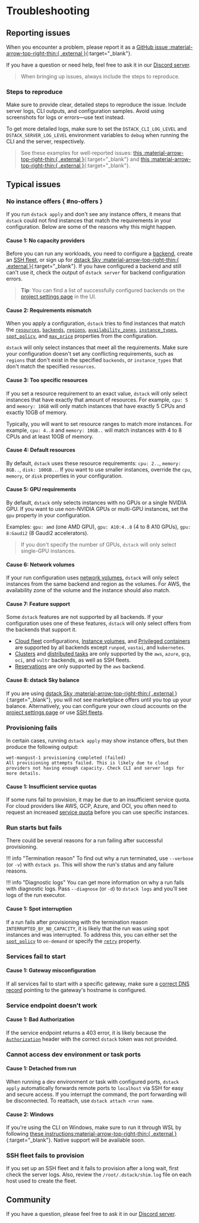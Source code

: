 # Troubleshooting

## Reporting issues

When you encounter a problem, please report it as
a [GitHub issue :material-arrow-top-right-thin:{ .external }](https://github.com/dstackai/dstack/issues/new/choose){:target="_blank"}.

If you have a question or need help, feel free to ask it in our [Discord server](https://discord.gg/u8SmfwPpMd).

> When bringing up issues, always include the steps to reproduce.

### Steps to reproduce

Make sure to provide clear, detailed steps to reproduce the issue. 
Include server logs, CLI outputs, and configuration samples. Avoid using screenshots for logs or errors—use text instead. 

To get more detailed logs, make sure to set the `DSTACK_CLI_LOG_LEVEL` and `DSTACK_SERVER_LOG_LEVEL` 
environment variables to `debug` when running the CLI and the server, respectively.

> See these examples for well-reported issues: [this :material-arrow-top-right-thin:{ .external }](https://github.com/dstackai/dstack/issues/1640){:target="_blank"}
and [this :material-arrow-top-right-thin:{ .external }](https://github.com/dstackai/dstack/issues/1551){:target="_blank"}.

## Typical issues

### No instance offers { #no-offers }
[//]: # (NOTE: This section is referenced in the CLI. Do not change its URL.)

If you run `dstack apply` and don't see any instance offers, it means that
`dstack` could not find instances that match the requirements in your configuration.
Below are some of the reasons why this might happen.

#### Cause 1: No capacity providers

Before you can run any workloads, you need to configure a [backend](../concepts/backends.md),
create an [SSH fleet](../concepts/fleets.md#ssh), or sign up for
[dstack Sky :material-arrow-top-right-thin:{ .external }](https://sky.dstack.ai){:target="_blank"}.
If you have configured a backend and still can't use it, check the output of `dstack server`
for backend configuration errors.

> **Tip**: You can find a list of successfully configured backends
> on the [project settings page](../concepts/projects.md#backends) in the UI.

#### Cause 2: Requirements mismatch

When you apply a configuration, `dstack` tries to find instances that match the
[`resources`](../reference/dstack.yml/task.md#resources),
[`backends`](../reference/dstack.yml/task.md#backends),
[`regions`](../reference/dstack.yml/task.md#regions),
[`availability_zones`](../reference/dstack.yml/task.md#availability_zones),
[`instance_types`](../reference/dstack.yml/task.md#instance_types),
[`spot_policy`](../reference/dstack.yml/task.md#spot_policy),
and [`max_price`](../reference/dstack.yml/task.md#max_price)
properties from the configuration.

`dstack` will only select instances that meet all the requirements.
Make sure your configuration doesn't set any conflicting requirements, such as
`regions` that don't exist in the specified `backends`, or `instance_types` that
don't match the specified `resources`.

#### Cause 3: Too specific resources

If you set a resource requirement to an exact value, `dstack` will only select instances
that have exactly that amount of resources. For example, `cpu: 5` and `memory: 10GB` will only
match instances that have exactly 5 CPUs and exactly 10GB of memory.

Typically, you will want to set resource ranges to match more instances.
For example, `cpu: 4..8` and `memory: 10GB..` will match instances with 4 to 8 CPUs
and at least 10GB of memory.

#### Cause 4: Default resources

By default, `dstack` uses these resource requirements:
`cpu: 2..`, `memory: 8GB..`, `disk: 100GB..`.
If you want to use smaller instances, override the `cpu`, `memory`, or `disk`
properties in your configuration.

#### Cause 5: GPU requirements

By default, `dstack` only selects instances with no GPUs or a single NVIDIA GPU.
If you want to use non-NVIDIA GPUs or multi-GPU instances, set the `gpu` property
in your configuration.

Examples: `gpu: amd` (one AMD GPU), `gpu: A10:4..8` (4 to 8 A10 GPUs),
`gpu: 8:Gaudi2` (8 Gaudi2 accelerators).

> If you don't specify the number of GPUs, `dstack` will only select single-GPU instances.

#### Cause 6: Network volumes

If your run configuration uses [network volumes](../concepts/volumes.md#network-volumes),
`dstack` will only select instances from the same backend and region as the volumes.
For AWS, the availability zone of the volume and the instance should also match.

#### Cause 7: Feature support

Some `dstack` features are not supported by all backends. If your configuration uses
one of these features, `dstack` will only select offers from the backends that support it.

- [Cloud fleet](../concepts/fleets.md#cloud) configurations,
  [Instance volumes](../concepts/volumes.md#instance-volumes),
  and [Privileged containers](../reference/dstack.yml/dev-environment.md#privileged)
  are supported by all backends except `runpod`, `vastai`, and `kubernetes`.
- [Clusters](../concepts/fleets.md#cloud-placement)
  and [distributed tasks](../concepts/tasks.md#distributed-tasks)
  are only supported by the `aws`, `azure`, `gcp`, `oci`, and `vultr` backends,
  as well as SSH fleets.
- [Reservations](../reference/dstack.yml/fleet.md#reservation)
  are only supported by the `aws` backend.

#### Cause 8: dstack Sky balance

If you are using
[dstack Sky :material-arrow-top-right-thin:{ .external }](https://sky.dstack.ai){:target="_blank"},
you will not see marketplace offers until you top up your balance.
Alternatively, you can configure your own cloud accounts
on the [project settings page](../concepts/projects.md#backends)
or use [SSH fleets](../concepts/fleets.md#ssh).

### Provisioning fails

In certain cases, running `dstack apply` may show instance offers,
but then produce the following output:

```shell
wet-mangust-1 provisioning completed (failed)
All provisioning attempts failed. This is likely due to cloud providers not having enough capacity. Check CLI and server logs for more details.
```

#### Cause 1: Insufficient service quotas

If some runs fail to provision, it may be due to an insufficient service quota. For cloud providers like AWS, GCP,
Azure, and OCI, you often need to request an increased [service quota](protips.md#service-quotas) before you can use
specific instances.

### Run starts but fails

There could be several reasons for a run failing after successful provisioning. 

!!! info "Termination reason"
    To find out why a run terminated, use `--verbose` (or `-v`) with `dstack ps`.
    This will show the run's status and any failure reasons.

!!! info "Diagnostic logs"
    You can get more information on why a run fails with diagnostic logs.
    Pass `--diagnose` (or `-d`) to `dstack logs` and you'll see logs of the run executor.

#### Cause 1: Spot interruption

If a run fails after provisioning with the termination reason `INTERRUPTED_BY_NO_CAPACITY`, it is likely that the run
was using spot instances and was interrupted. To address this, you can either set the
[`spot_policy`](../reference/dstack.yml/task.md#spot_policy) to `on-demand` or specify the 
[`retry`](../reference/dstack.yml/task.md#retry) property.

[//]: # (#### Other)
[//]: # (TODO: Explain how to get the shim logs)

### Services fail to start

#### Cause 1: Gateway misconfiguration

If all services fail to start with a specific gateway, make sure a
[correct DNS record](../concepts/gateways.md#update-dns-records)
pointing to the gateway's hostname is configured.

### Service endpoint doesn't work 

#### Cause 1: Bad Authorization

If the service endpoint returns a 403 error, it is likely because the [`Authorization`](../concepts/services.md#access-the-endpoint) 
header with the correct `dstack` token was not provided.

[//]: # (#### Other)
[//]: # (TODO: Explain how to get the gateway logs)

### Cannot access dev environment or task ports

#### Cause 1: Detached from run

When running a dev environment or task with configured ports, `dstack apply` 
automatically forwards remote ports to `localhost` via SSH for easy and secure access.
If you interrupt the command, the port forwarding will be disconnected. To reattach, use `dstack attach <run name`.

#### Cause 2: Windows

If you're using the CLI on Windows, make sure to run it through WSL by following [these instructions:material-arrow-top-right-thin:{ .external }](https://github.com/dstackai/dstack/issues/1644#issuecomment-2321559265){:target="_blank"}. 
Native support will be available soon.

### SSH fleet fails to provision

If you set up an SSH fleet and it fails to provision after a long wait, first check the server logs. 
Also, review the  `/root/.dstack/shim.log` file on each host used to create the fleet.

## Community

If you have a question, please feel free to ask it in our [Discord server](https://discord.gg/u8SmfwPpMd).
